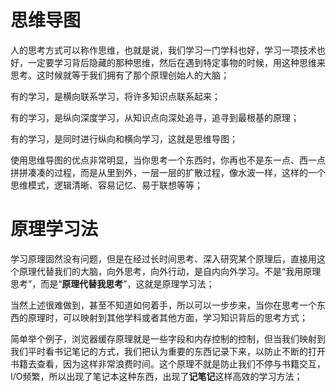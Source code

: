 # 思维导图
人的思考方式可以称作思维，也就是说，我们学习一门学科也好，学习一项技术也好，一定要学习背后隐藏的那种思维，然后在遇到特定事物的时候，用这种思维来思考。这时候就等于我们拥有了那个原理创始人的大脑；

有的学习，是横向联系学习，将许多知识点联系起来；

有的学习，是纵向深度学习，从知识点向深处追寻，追寻到最根基的原理；

有的学习，是同时进行纵向和横向学习，这就是思维导图；

使用思维导图的优点非常明显，当你思考一个东西时，你再也不是东一点、西一点拼拼凑凑的过程，而是从里到外，一层一层的扩散过程，像水波一样，这样的一个思维模式，逻辑清晰、容易记忆、易于联想等等；

# 原理学习法
学习原理固然没有问题，但是在经过长时间思考、深入研究某个原理后，直接用这个原理代替我们的大脑，向外思考，向外行动，是自内向外学习。不是“我用原理思考”，而是“**原理代替我思考**”，这就是原理学习法；

当然上述很难做到，甚至不知道如何着手，所以可以一步步来，当你在思考一个东西的原理时，可以映射到其他学科或者其他方面，学习知识背后的思考方式；

简单举个例子，浏览器缓存原理就是一些字段和内存控制的控制，但当我们映射到我们平时看书记笔记的方式，我们把认为重要的东西记录下来，以防止不断的打开书籍去查看，因为这样非常浪费时间。这个原理不就是防止我们不停与书籍交互，I/O频繁，所以出现了笔记本这种东西，出现了**记笔记**这样高效的学习方法；

